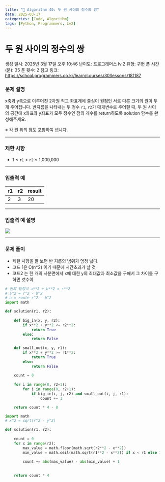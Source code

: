 ```yaml
---
title: "🧠 Algorithm 40: 두 원 사이의 정수의 쌍"
date: 2025-03-17
categories: [Code, Algorithm]
tags: [Python, Programmers, Lv2]
---
```


# 두 원 사이의 정수의 쌍

생성 일시: 2025년 3월 17일 오후 10:46
난이도: 프로그래머스 lv.2
유형: 구현
푼 시간 (분): 35
푼 횟수: 2
참고 링크: https://school.programmers.co.kr/learn/courses/30/lessons/181187

### **문제 설명**

x축과 y축으로 이루어진 2차원 직교 좌표계에 중심이 원점인 서로 다른 크기의 원이 두 개 주어집니다. 반지름을 나타내는 두 정수 `r1`, `r2`가 매개변수로 주어질 때, 두 원 사이의 공간에 x좌표와 y좌표가 모두 정수인 점의 개수를 return하도록 solution 함수를 완성해주세요.

※ 각 원 위의 점도 포함하여 셉니다.

---

### 제한 사항

- 1 ≤ `r1` < `r2` ≤ 1,000,000

---

### 입출력 예

| r1 | r2 | result |
| --- | --- | --- |
| 2 | 3 | 20 |

---

### 입출력 예 설명

![](https://grepp-programmers.s3.ap-northeast-2.amazonaws.com/files/production/ce4fa289-79cf-423b-8f9c-57de0c3b642e/%EC%9E%85%EC%B6%9C%EB%A0%A5%20%EC%98%88%20%EC%84%A4%EB%AA%85.png)

---

### 문제 풀이

- 제한 사항을 잘 보면 반 지름의 범위가 엄청 넓다.
- 코드 1은 O(n*2) 이기 때문에 시간초과가 날 것
- 코드2 는 한 개의 사분면에서 x에 대한 y의 최대값과 최소값을 구해서 그 차이를 구하면 갯수이

```python
# 원의 방정식 a**2 + b**2 = r**2
# a^2 = r^2 - b^2
# a = route r^2 - b^2
import math

def solution(r1, r2):
    
    def big_in(x, y, r2):
        if x**2 + y**2 <= r2**2:
            return True
        else:
            return False
        
    def small_out(x, y, r1):
        if x**2 + y**2 >= r1**2:
            return True
        else:
            return False
    
    count = 0
    
    for i in range(0, r2+1):
        for j in range(0, r2+1):
            if big_in(i, j, r2) and small_out(i, j, r1):
                count += 1

    return count * 4 - 8
```

```python
import math
# x^2 = sqrt(r^2 - y^2)

def solution(r1, r2):
    
    count = 0
    for x in range(r2):
        max_value = math.floor(math.sqrt(r2**2 - x**2))
        min_value = math.ceil(math.sqrt(r1**2 - x**2)) if x < r1 else 1
        
        count += abs(max_value) - abs(min_value) + 1
    
    
    return count * 4
```
